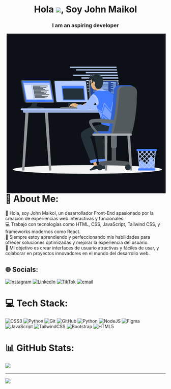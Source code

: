 <h1 align="center">Hola <img src="https://media.giphy.com/media/hvRJCLFzcasrR4ia7z/giphy.gif" width="35">, Soy John Maikol</h1>
<h3 align="center">I am an aspiring developer </h3>



<p><img align="right" src="https://raw.githubusercontent.com/SubhadeepZilong/SubhadeepZilong/main/icons/animation_500_kxa883sd.gif" alt="SubhadeepZilong" /></p>



# 💫 About Me:
👋 Hola, soy John Maikol, un desarrollador Front-End apasionado por la creación de experiencias web interactivas y funcionales.<br>💻 Trabajo con tecnologías como HTML, CSS, JavaScript, Tailwind CSS, y frameworks modernos como React.<br>🌱 Siempre estoy aprendiendo y perfeccionando mis habilidades para ofrecer soluciones optimizadas y mejorar la experiencia del usuario.<br>🚀 Mi objetivo es crear interfaces de usuario atractivas y fáciles de usar, y colaborar en proyectos innovadores en el mundo del desarrollo web.


## 🌐 Socials:
[![Instagram](https://img.shields.io/badge/Instagram-%23E4405F.svg?logo=Instagram&logoColor=white)](https://instagram.com/https://www.instagram.com/john_maikolh/) [![LinkedIn](https://img.shields.io/badge/LinkedIn-%230077B5.svg?logo=linkedin&logoColor=white)](https://linkedin.com/in/www.linkedin.com/in/john-muñoz-1b7123127) [![TikTok](https://img.shields.io/badge/TikTok-%23000000.svg?logo=TikTok&logoColor=white)](https://tiktok.com/@https://www.tiktok.com/@john_maikolh) [![email](https://img.shields.io/badge/Email-D14836?logo=gmail&logoColor=white)](mailto:jmmhh0987@gmail.com) 

# 💻 Tech Stack:
![CSS3](https://img.shields.io/badge/css3-%231572B6.svg?style=for-the-badge&logo=css3&logoColor=white) ![Python](https://img.shields.io/badge/python-3670A0?style=for-the-badge&logo=python&logoColor=ffdd54) ![Git](https://img.shields.io/badge/git-%23F05033.svg?style=for-the-badge&logo=git&logoColor=white) ![GitHub](https://img.shields.io/badge/github-%23121011.svg?style=for-the-badge&logo=github&logoColor=white) ![Python](https://img.shields.io/badge/python-3670A0?style=for-the-badge&logo=python&logoColor=ffdd54) ![NodeJS](https://img.shields.io/badge/node.js-6DA55F?style=for-the-badge&logo=node.js&logoColor=white) ![Figma](https://img.shields.io/badge/figma-%23F24E1E.svg?style=for-the-badge&logo=figma&logoColor=white) ![JavaScript](https://img.shields.io/badge/javascript-%23323330.svg?style=for-the-badge&logo=javascript&logoColor=%23F7DF1E) ![TailwindCSS](https://img.shields.io/badge/tailwindcss-%2338B2AC.svg?style=for-the-badge&logo=tailwind-css&logoColor=white) ![Bootstrap](https://img.shields.io/badge/bootstrap-%238511FA.svg?style=for-the-badge&logo=bootstrap&logoColor=white) ![HTML5](https://img.shields.io/badge/html5-%23E34F26.svg?style=for-the-badge&logo=html5&logoColor=white)
# 📊 GitHub Stats:
![](https://github-readme-stats.vercel.app/api/top-langs/?username=john-maikolh&theme=dark&hide_border=true&include_all_commits=false&count_private=true&layout=compact)

---
[![](https://visitcount.itsvg.in/api?id=john-maikolh&icon=0&color=0)](https://visitcount.itsvg.in)

<!-- Proudly created with GPRM ( https://gprm.itsvg.in ) -->
